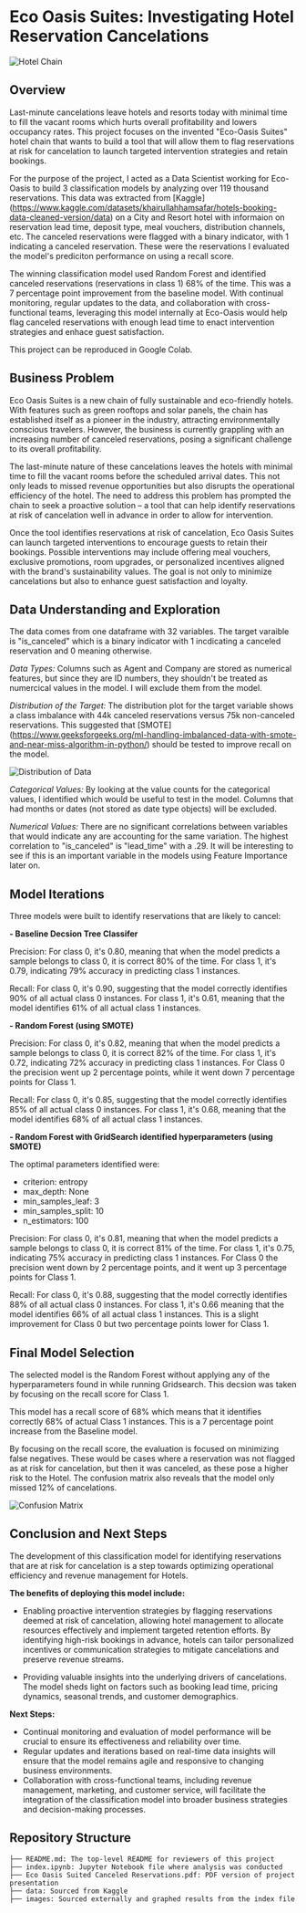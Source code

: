 #  Eco Oasis Suites: Investigating Hotel Reservation Cancelations
![Hotel Chain](images/hotel.jpg)


## Overview

Last-minute cancelations leave hotels and resorts today with minimal time to fill the vacant rooms which hurts overall profitability and lowers occupancy rates. This project focuses on the invented "Eco-Oasis Suites" hotel chain that wants to build a tool that will allow them to flag reservations at risk for cancelation to launch targeted intervention strategies and retain bookings. 

For the purpose of the project, I acted as a Data Scientist working for Eco-Oasis to build 3 classification models by analyzing over 119 thousand reservations. This data was extracted from [Kaggle] (https://www.kaggle.com/datasets/khairullahhamsafar/hotels-booking-data-cleaned-version/data) on a City and Resort hotel with informaion on reservation lead time, deposit type, meal vouchers, distribution channels, etc. The canceled reservations were flagged with a binary indicator, with 1 indicating a canceled reservation. These were the reservations I evaluated the model's prediciton performance on using a recall score. 

The winning classification model used Random Forest and identified canceled reservations (reservations in class 1) 68% of the time. This was a 7 percentage point improvement from the baseline model. With continual monitoring, regular updates to the data, and collaboration with cross-functional teams, leveraging this model internally at Eco-Oasis would help flag canceled reservations with enough lead time to enact intervention strategies and enhace guest satisfaction. 

This project can be reproduced in Google Colab. 

## Business Problem

Eco Oasis Suites is a new chain of fully sustainable and eco-friendly hotels. With features such as green rooftops and solar panels, the chain has established itself as a pioneer in the industry, attracting environmentally conscious travelers. However, the business is currently grappling with an increasing number of canceled reservations, posing a significant challenge to its overall profitability.

The last-minute nature of these cancelations leaves the hotels with minimal time to fill the vacant rooms before the scheduled arrival dates. This not only leads to missed revenue opportunities but also disrupts the operational efficiency of the hotel. The need to address this problem has prompted the chain to seek a proactive solution – a tool that can help identify reservations at risk of cancelation well in advance in order to allow for intervention. 

Once the tool identifies reservations at risk of cancelation, Eco Oasis Suites can launch targeted interventions to encourage guests to retain their bookings. Possible interventions may include offering meal vouchers, exclusive promotions, room upgrades, or personalized incentives aligned with the brand's sustainability values. The goal is not only to minimize cancelations but also to enhance guest satisfaction and loyalty.

## Data Understanding and Exploration 

The data comes from one dataframe with 32 variables. The target varaible is "is_canceled" which is a binary indicator with 1 incdicating a canceled reservation and 0 meaning otherwise. 

<i>Data Types: </i>Columns such as Agent and Company are stored as numerical features, but since they are ID numbers, they shouldn't be treated as numercical values in the model. I will exclude them from the model. 

<i>Distribution of the Target:</i> The distribution plot for the target variable shows a class imbalance with 44k canceled reservations versus 75k non-canceled reservations. This suggested that [SMOTE] (https://www.geeksforgeeks.org/ml-handling-imbalanced-data-with-smote-and-near-miss-algorithm-in-python/) should be tested to improve recall on the model. 

![Distribution of Data](images/distribution_of_data.png)


<i>Categorical Values:</i> By looking at the value counts for the categorical values, I identified which would be useful to test in the model. Columns that had months or dates (not stored as date type objects) will be excluded. 

<i>Numerical Values:</i> There are no significant correlations between variables that would indicate any are accounting for the same variation. The highest correlation to "is_canceled" is "lead_time" with a .29. It will be interesting to see if this is an important variable in the models using Feature Importance later on. 


## Model Iterations 

Three models were built to identify reservations that are likely to cancel: 

<b> - Baseline Decsion Tree Classifer </b> 

Precision: For class 0, it's 0.80, meaning that when the model predicts a sample belongs to class 0, it is correct 80% of the time. For class 1, it's 0.79, indicating 79% accuracy in predicting class 1 instances.

Recall: For class 0, it's 0.90, suggesting that the model correctly identifies 90% of all actual class 0 instances. For class 1, it's 0.61, meaning that the model identifies 61% of all actual class 1 instances.


<b> - Random Forest (using SMOTE) </b>

Precision: For class 0, it's 0.82, meaning that when the model predicts a sample belongs to class 0, it is correct 82% of the time. For class 1, it's 0.72, indicating 72% accuracy in predicting class 1 instances. For Class 0 the precision went up 2 percentage points, while it went down 7 percentage points for Class 1. 

Recall: For class 0, it's 0.85, suggesting that the model correctly identifies 85% of all actual class 0 instances. For class 1, it's 0.68, meaning that the model identifies 68% of all actual class 1 instances.

<b> - Random Forest with GridSearch identified hyperparameters (using SMOTE) </b> 

The optimal parameters identified were: 
- criterion: entropy
- max_depth: None
- min_samples_leaf: 3
- min_samples_split: 10
- n_estimators: 100

Precision: For class 0, it's 0.81, meaning that when the model predicts a sample belongs to class 0, it is correct 81% of the time. For class 1, it's 0.75, indicating 75% accuracy in predicting class 1 instances. For Class 0 the precision went down by 2 percentage points, and it went up 3 percentage points for Class 1. 

Recall: For class 0, it's 0.88, suggesting that the model correctly identifies 88% of all actual class 0 instances. For class 1, it's 0.66 meaning that the model identifies 66% of all actual class 1 instances. This is a slight improvement for Class 0 but two percentage points lower for Class 1. 


## Final Model Selection

The selected model is the Random Forest without applying any of the hyperparameters found in while running Gridsearch. This decsion was taken by focusing on the recall score for Class 1. 

This model has a recall score of 68% which means that it identifies correctly 68% of actual Class 1 instances. This is a 7 percentage point increase from the Baseline model. 

By focusing on the recall score, the evaluation is focused on minimizing false negatives. These would be cases where a reservation was not flagged as at risk for cancelation, but then it was canceled, as these pose a higher risk to the Hotel. The confusion matrix also reveals that the model only missed 12% of cancelations. 

![Confusion Matrix](images/confusion_matrix.png)


## Conclusion and Next Steps

The development of this classification model for identifying reservations that are at risk for cancelation is a step towards optimizing operational efficiency and revenue management for Hotels. 

<b> The benefits of deploying this model include: </b> 

- Enabling proactive intervention strategies by flagging reservations deemed at risk of cancelation, allowing hotel management to allocate resources effectively and implement targeted retention efforts. By identifying high-risk bookings in advance, hotels can tailor personalized incentives or communication strategies to mitigate cancelations and preserve revenue streams.

- Providing valuable insights into the underlying drivers of cancelations. The model sheds light on factors such as booking lead time, pricing dynamics, seasonal trends, and customer demographics. 

<b> Next Steps: </b> 
- Continual monitoring and evaluation of model performance will be crucial to ensure its effectiveness and reliability over time.
- Regular updates and iterations based on real-time data insights will ensure that the model remains agile and responsive to changing business environments.
- Collaboration with cross-functional teams, including revenue management, marketing, and customer service, will facilitate the integration of the classification model into broader business strategies and decision-making processes.


## Repository Structure 

```
├── README.md: The top-level README for reviewers of this project
├── index.ipynb: Jupyter Notebook file where analysis was conducted 
├── Eco Oasis Suited Canceled Reservations.pdf: PDF version of project presentation
├── data: Sourced from Kaggle
├── images: Sourced externally and graphed results from the index file
```